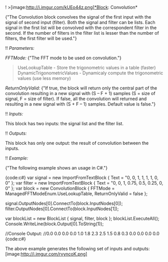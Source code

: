 ! >[image:http://i.imgur.com/kUEo44z.png]*Block: Convolution*

{"The Convolution block convolves the signal of the first input with the signal of second input (filter).
Both the signal and filter can be lists. Each signal in the first list will be convolved with the correspondent filter in the second. If the number of filters in the filter list is lesser than the number of filters, the first filter will be used."}

!! *Parameters:*

*FFTMode:* {"The FFT mode to be used on convolution."}
> UseLookupTable - Store the trigonometric values in a table (faster)
> DynamicTrigonometricValues - Dynamicaly compute the trigonometric values (use less memory)

*ReturnOnlyValid:* {"If true, the block will return only the central part of the convolution resulting in a new signal with (S – F + 1) samples (S = size of signal, F = size of filter). If false, all the convolution will returned and resulting in a new signal with (S + F – 1) samples. Default value is false."}

!! *Inputs:*

This block has two inputs: the signal list and the filter list.

!! *Outputs:*

This block has only one output: the result of convolution between the inputs.

!! *Example:*

{"The following example shows an usage in C#."}

{code:c#}
var signal = new ImportFromTextBlock { Text = "0, 0, 1, 1, 1, 1, 0, 0" };
var filter = new ImportFromTextBlock { Text = "0, 0, 1, 0.75, 0.5, 0.25, 0, 0" };
var block = new ConvolutionBlock
{
    FFTMode = ManagedFFTModeEnum.UseLookupTable,
    ReturnOnlyValid = false
};

signal.OutputNodes[0].ConnectTo(block.InputNodes[0]);
filter.OutputNodes[0].ConnectTo(block.InputNodes[1]);

var blockList = new BlockList { signal, filter, block };
blockList.ExecuteAll();
Console.WriteLine(block.Output[0].ToString(1));

//Console Output:
//0.0 0.0 0.0 0.0 1.0 1.8 2.3 2.5 1.5 0.8 0.3 0.0 0.0 0.0 0.0
{code:c#}

The above example generates the following set of inputs and outputs:
[image:http://i.imgur.com/rvyncoK.png]

